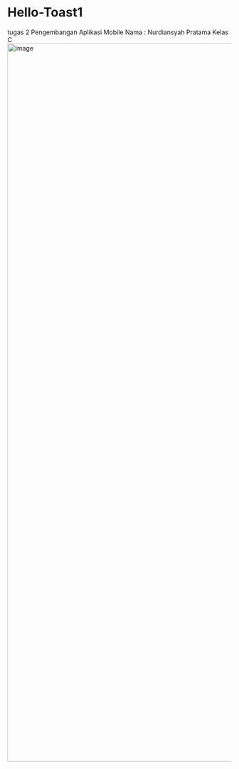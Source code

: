# Hello-Toast1
tugas 2 Pengembangan Aplikasi Mobile
Nama : Nurdiansyah Pratama
Kelas C
<img width="1022" height="1612" alt="image" src="https://github.com/user-attachments/assets/c9e12e43-882c-4a0e-8f00-6acb1615ed94" />
